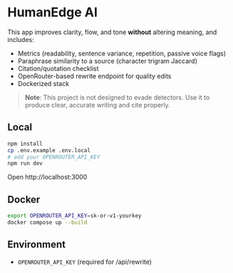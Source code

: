 # HumanEdge AI

This app improves clarity, flow, and tone **without** altering meaning, and includes:
- Metrics (readability, sentence variance, repetition, passive voice flags)
- Paraphrase similarity to a source (character trigram Jaccard)
- Citation/quotation checklist
- OpenRouter-based rewrite endpoint for quality edits
- Dockerized stack

> **Note**: This project is not designed to evade detectors. Use it to produce clear, accurate writing and cite properly.

## Local
```bash
npm install
cp .env.example .env.local
# add your OPENROUTER_API_KEY
npm run dev
```
Open http://localhost:3000

## Docker
```bash
export OPENROUTER_API_KEY=sk-or-v1-yourkey
docker compose up --build
```

## Environment
- `OPENROUTER_API_KEY` (required for /api/rewrite)
